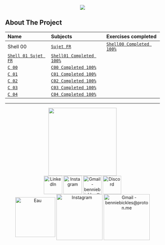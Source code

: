 <p align="center">
  <img src="https://zupimages.net/up/22/37/5q09.png" />
</p>

<!-- ABOUT THE PROJECT -->
## About The Project

Name	|	Subjects       |  Exercises completed
:----------------------------|:------------------------|:-----------------------
Shell 00	|	 [`Sujet FR`](https://github.com/BennieBickles/Piscine-42/blob/main/Shell-00/Shell-00_Sujet.pdf)        | [`Shell00 Completed 100%`](https://github.com/BennieBickles/Piscine-42/tree/main/Shell-00)
[`Shell 01 Sujet FR`](https://github.com/BennieBickles/Piscine-42/blob/main/Shell-01/Shell-01_Sujet.pdf)  | [`Shell01 Completed 100%`](https://github.com/BennieBickles/Piscine-42/tree/main/Shell-01)
[`C 00`](https://github.com/BennieBickles/Piscine-42/blob/main/C00/C-00_Sujet.pdf) | [`C00 Completed 100%`](https://github.com/BennieBickles/Piscine-42/tree/main/C00)
[`C 01`](https://github.com/BennieBickles/Piscine-42/blob/main/C01/C-01_Sujet.pdf)     | [`C01 Completed 100%`](https://github.com/BennieBickles/Piscine-42/tree/main/C01)
[`C 02`](https://github.com/BennieBickles/Piscine-42/blob/main/C02/C-02_Sujet.pdf)  | [`C02 Completed 100%`](https://github.com/BennieBickles/Piscine-42/tree/main/C02)
[`C 03`](https://github.com/BennieBickles/Piscine-42/blob/main/C03/C-03_Sujet.pdf)   | [`C03 Completed 100%`](https://github.com/BennieBickles/Piscine-42/tree/main/C03)
[`C 04`](https://github.com/BennieBickles/Piscine-42/blob/main/C03/C-04_Sujet.pdf)   | [`C04 Completed 100%`](https://github.com/BennieBickles/Piscine-42/tree/main/C04)

__________________________________________________________________
<div align="center">
	<div>
	<img height="222em" src="https://zupimages.net/up/22/37/w8q5.png">
	</div>
	<div>
	<div>
    	</div>
    	<div>
  	<a href="https://www.youtube.com/watch?v=bpmeHdOvoX0" target="_blank"><img align="center" alt="LinkedIn" height="60" src="https://user-images.githubusercontent.com/81205527/157161849-01a9df02-bf32-45be-add4-122bc40b48cf.png"></a>
	<a href="https://youtu.be/GJ0mO8P37Eg" target="_blank"><img align="center" alt="Instagram" height="60" src="https://user-images.githubusercontent.com/81205527/157161841-19ec3ab2-2c8f-4ec0-8b9d-3cd885256098.png"></a>
	<a href = "https://youtu.be/_yrkWU6TDwQ"> <img align="center" alt="Gmail - benniebickles@proton.me" height="60" src="https://user-images.githubusercontent.com/81205527/157161831-eb9dffee-404b-4ffe-b0af-34671219f7fb.png"></a>
	<a href="https://youtu.be/2k0SmqbBIpQ" target="_blank"><img align="center" alt="Discord" height="60" src="https://user-images.githubusercontent.com/81205527/157161820-de88dc63-61a3-4c9f-9445-07ac98bf0bc2.png"></a>
	</div>
</div>
<div align="center">
    	<div>
	<a href="https://www.youtube.com/watch?v=bpmeHdOvoX0" target="_blank"><img align="center" alt="Eau" height="130" src="https://zupimages.net/up/22/37/uf9w.png"></a>
	<a href="https://youtu.be/GJ0mO8P37Eg" target="_blank"><img align="center" alt="Instagram" height="150" src="https://zupimages.net/up/22/37/qinh.png"></a>
	<a href = "https://youtu.be/_yrkWU6TDwQ"> <img align="center" alt="Gmail - benniebickles@proton.me" height="150" src="https://zupimages.net/up/22/37/onlz.png"></a>
	</div>
</div>
